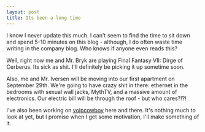 ```yaml
---
layout: post
title: Its been a long time
---
```


I know I never update this much. I can't seem to find the time to sit down and
spend 5-10 minutes on this blog - although, I do often waste time writing in
the company blog. Who knows if anyone even reads this?

Well, right now me and Mr. Bryk are playing Final Fantasy VII: Dirge of
Cerberus. Its sick as shit. I'll definitely be picking it up sometime soon.

Also, me and Mr. Iversen will be moving into our first apartment on September
29th. We're going to have crazy shit in there: ethernet in the bedrooms with
sexual wall jacks, MythTV, and a massive amount of electronics. Our electric
bill will be through the roof - but who cares?!?!

I've also been working on
<a title="Voipcowboy" href="http://voipcowboy.net">voipcowboy</a> here and
there. It's nothing much to look at yet, but I promise when I get some
motivation, I'll make something of it.
